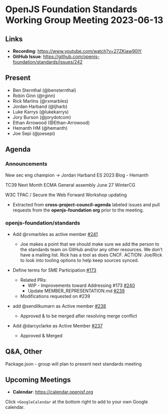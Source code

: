 # OpenJS Foundation Standards Working Group Meeting 2023-06-13

## Links

* **Recording**: https://www.youtube.com/watch?v=27ZKiaw90lY
* **GitHub Issue**: https://github.com/openjs-foundation/standards/issues/242

## Present
* Ben Sternthal (@bensternthal)
* Robin Ginn (@rginn)
* Rick Marlins (@rxmarbles)
* Jordan Harband (@ljharb)
* Luke Karrys (@lukekarrys)
* Jory Burson (@jorydotcom)
* Ethan Arrowood (@Ethan-Arrowood)
* Hemanth HM (@hemanth)
* Joe Sepi (@joesepi)

## Agenda

### Announcements
New sec eng champion -> Jordan Harband
ES 2023 Blog - Hemanth 

TC39 
Next Month
ECMA
General assembly June 27
WinterCG
 
W3C
TPAC / Secure the Web Forward Workshop updating

* Extracted from **cross-project-council-agenda** labeled issues and pull requests from the **openjs-foundation org** prior to the meeting.

### openjs-foundation/standards

* Add @rxmarbles as active member [#241](https://github.com/openjs-foundation/standards/pull/241)
  * Joe makes a point that we should make sure we add the person to the standards team on GitHub and/or any other resources. We don’t have a mailing list. Rick has a tool as does CNCF. 
  ACTION: Joe/Rick to look into tooling options to help keep sources synced.

* Define terms for SME Participation [#173](https://github.com/openjs-foundation/standards/issues/173)
  * Related PRs:
    * WIP - Improvements toward Addressing #173 [#240](https://github.com/openjs-foundation/standards/pull/240)
    * Update MEMBER_REPRESENTATION.md [#239](https://github.com/openjs-foundation/standards/pull/239)
  * Modifications requested on #239
* add @sendilkumarn as Active member [#238](https://github.com/openjs-foundation/standards/pull/238)
  * Approved & to  be merged after resolving merge conflict
* Add @darcyclarke as Active Member [#237](https://github.com/openjs-foundation/standards/pull/237)
  * Approved & Merged

## Q&A, Other

Package.json - group will plan to present next standards meeting 

## Upcoming Meetings

* **Calendar**: <https://calendar.openjsf.org>

Click `+GoogleCalendar` at the bottom right to add to your own Google calendar.

